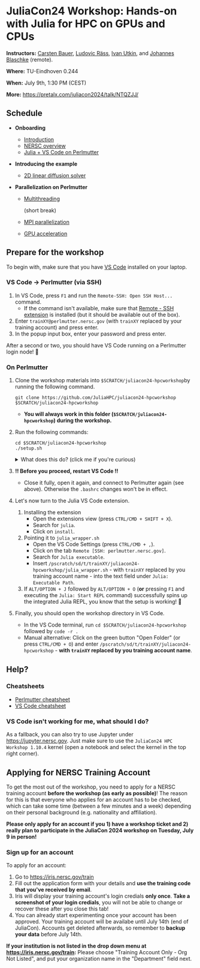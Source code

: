 # JuliaCon24 Workshop: Hands-on with Julia for HPC on GPUs and CPUs

**Instructors:** [Carsten Bauer](https://github.com/carstenbauer), [Ludovic Räss](https://github.com/luraess), [Ivan Utkin](https://github.com/utkinis), and [Johannes Blaschke](https://github.com/JBlaschke) (remote).

**Where:** TU-Eindhoven 0.244

**When:** July 9th, 1:30 PM (CEST)

**More:** https://pretalx.com/juliacon2024/talk/NTQZJJ/

## Schedule

* **Onboarding**
  * [Introduction](./onboarding/intro.pdf)
  * [NERSC overview](./onboarding/overview.pdf)
  * [Julia + VS Code on Perlmutter](./onboarding/julia_vscode_on_perlmutter.pdf)

* **Introducing the example**
  * [2D linear diffusion solver](./parts/diffusion_2d)

* **Parallelization on Perlmutter**
  * [Multithreading](./parts/multithreading)

    (short break)
  * [MPI parallelization](./parts/mpi)
  * [GPU acceleration](./parts/gpu)

## Prepare for the workshop

To begin with, make sure that you have [VS Code](https://code.visualstudio.com/download) installed on your laptop.

### VS Code → Perlmutter (via SSH)

1) In VS Code, press `F1` and run the `Remote-SSH: Open SSH Host...` command.
   - If the command isn't available, make sure that [Remote - SSH extension](https://marketplace.visualstudio.com/items?itemName=ms-vscode-remote.remote-ssh) is installed (but it should be available out of the box).
2) Enter `trainXY@perlmutter.nersc.gov` (with `trainXY` replaced by your training account) and press enter.
3) In the popup input box, enter your password and press enter.

After a second or two, you should have VS Code running on a Perlmutter login node! 🎉


### On Perlmutter
1. Clone the workshop materials into `$SCRATCH/juliacon24-hpcworkshop`by running the following command.

       git clone https://github.com/JuliaHPC/juliacon24-hpcworkshop $SCRATCH/juliacon24-hpcworkshop

    * **You will always work in this folder (`$SCRATCH/juliacon24-hpcworkshop`) during the workshop.**
2. Run the following commands:

       cd $SCRATCH/juliacon24-hpcworkshop
       ./setup.sh

    <details>
     <summary>What does this do? (click me if you're curious)</summary>

    * The setup script
        * modifies your `$HOME/.bashrc` to
            * permanently put your Julia depot onto the parallel file system (`$SCRATCH/.julia`)
            * auto-load the Julia module when you login (such that the `julia` command is available)
            * make `mpiexecjl` available (i.e. modify `$PATH`)
        * instantiates the Julia environment
        * installs MPI.jl's `mpiexecjl` wrapper
        * installs a Jupyter kernel (for NERSC's Jupyter hub)

    </details>

3. **!! Before you proceed, restart VS Code !!**
    * Close it fully, open it again, and connect to Perlmutter again (see above). Otherwise the `.bashrc` changes won't be in effect.

4. Let's now turn to the Julia VS Code extension.

   1) Installing the extension
      - Open the extensions view (press `CTRL/CMD + SHIFT + X`).
      - Search for `julia`.
      - Click on `install`.
   2) Pointing it to `julia_wrapper.sh`
      - Open the VS Code Settings (press `CTRL/CMD + ,`).
      - Click on the tab `Remote [SSH: perlmutter.nersc.gov]`.
      - Search for `Julia executable`.
      - Insert `/pscratch/sd/t/trainXY/juliacon24-hpcworkshop/julia_wrapper.sh` - with `trainXY` replaced by you training account name - into the text field under `Julia: Executable Path`.
    3) If `ALT/OPTION + J` followed by `ALT/OPTION + O` (**or** pressing `F1` and executing the `Julia: Start REPL` command) successfully spins up the integrated Julia REPL, you know that the setup is working! 🎉

 5. Finally, you should open the workshop directory in VS Code.
     * In the VS Code terminal, run `cd $SCRATCH/juliacon24-hpcworkshop` followed by `code -r .`
     * Manual alternative: Click on the green button "Open Folder" (or press `CTRL/CMD + O`) and enter `/pscratch/sd/t/trainXY/juliacon24-hpcworkshop` - **with `trainXY` replaced by you training account name**.

## Help?

### Cheatsheets

* [Perlmutter cheatsheet](./help/perlmutter_cheatsheet.md)
* [VS Code cheatsheet](./help/vscode_cheatsheet.md)

### VS Code isn't working for me, what should I do?

As a fallback, you can also try to use Jupyter under https://jupyter.nersc.gov. Just make sure to use the `JuliaCon24 HPC Workshop 1.10.4` kernel (open a notebook and select the kernel in the top right corner).

## Applying for NERSC Training Account

To get the most out of the workshop, you need to apply for a NERSC training account **before the workshop (as early as possible)**! The reason for this is that everyone who applies for an account has to be checked, which can take some time (between a few minutes and a week) depending on their personal background (e.g. nationality and affiliation).

**Please only apply for an account if you 1) have a workshop ticket and 2) really plan to participate in the JuliaCon 2024 workshop on Tuesday, July 9 in person!**

### Sign up for an account

To apply for an account:
1. Go to https://iris.nersc.gov/train
2. Fill out the application form with your details and **use the training code that you've received by email**.
3. Iris will display your training account's login credials **only once**. **Take a screenshot of your login credials**, you will not be able to change or recover these after you close this tab!
4. You can already start experimenting once your account has been approved. Your training account will be availabe until July 14th (end of JuliaCon). Accounts get deleted afterwards, so remember to **backup your data** before July 14th.

**If your institution is not listed in the drop down menu at  https://iris.nersc.gov/train:** Please choose "Training Account Only - Org Not Listed", and put your organization name in the "Department" field next.
